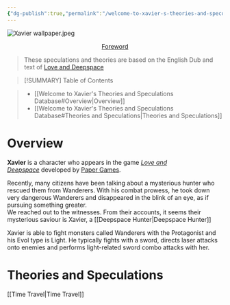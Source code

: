 ```yaml
---
{"dg-publish":true,"permalink":"/welcome-to-xavier-s-theories-and-speculations-database/","tags":["gardenEntry"]}
---
```



![Xavier wallpaper.jpeg](/img/user/Xavier%20wallpaper.jpeg)

<center><u>Foreword</u></center>

>These speculations and theories are based on the English Dub and text of [Love and Deepspace](https://loveanddeepspace.infoldgames.com/en-EN/home)

>[!SUMMARY] Table of Contents

>- [[Welcome to Xavier's Theories and Speculations Database#Overview\|Overview]]
>- [[Welcome to Xavier's Theories and Speculations Database#Theories and Speculations\|Theories and Speculations]]
# Overview

**Xavier** is a character who appears in the game _[Love and Deepspace](https://loveanddeepspace.fandom.com/wiki/Love_and_Deepspace "Love and Deepspace")_ developed by [Paper Games](https://www.papegames.com/en/home).

Recently, many citizens have been talking about a mysterious hunter who rescued them from Wanderers. With his combat prowess, he took down very dangerous Wanderers and disappeared in the blink of an eye, as if pursuing something greater.   
We reached out to the witnesses. From their accounts, it seems their mysterious saviour is Xavier, a [[Deepspace Hunter\|Deepspace Hunter]]

Xavier is able to fight monsters called Wanderers with the Protagonist and his Evol type is Light. He typically fights with a sword, directs laser attacks onto enemies and performs light-related sword combo attacks with her.

# Theories and Speculations

[[Time Travel\|Time Travel]]
